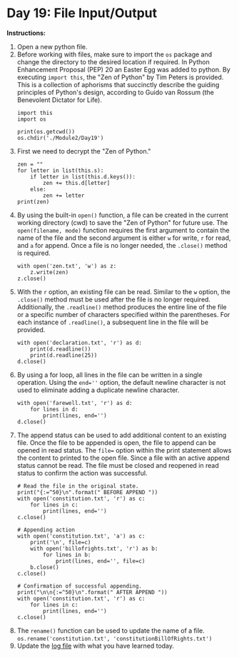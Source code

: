 # Day 19: File Input/Output
**Instructions:** 
1. Open a new python file.
2. Before working with files, make sure to import the `os` package and change the directory to the desired location if required. In Python Enhancement Proposal (PEP) 20 an Easter Egg was added to python. By executing `import this`, the "Zen of Python" by Tim Peters is provided. This is a collection of aphorisms that succinctly describe the guiding principles of Python's design, according to Guido van Rossum (the Benevolent Dictator for Life).
    ```
    import this
    import os
    
    print(os.getcwd())
    os.chdir('./Module2/Day19')
    ```
3. First we need to decrypt the "Zen of Python."
    ```
    zen = ""
    for letter in list(this.s):
        if letter in list(this.d.keys()):
            zen += this.d[letter]
        else:
            zen += letter
    print(zen)
    ```
4. By using the built-in `open()` function, a file can be created in the current working directory (cwd) to save the "Zen of Python" for future use. The `open(filename, mode)` function requires the first argument to contain the name of the file and the second argument is either `w` for write, `r` for read, and `a` for append. Once a file is no longer needed, the `.close()` method is required.
    ```
    with open('zen.txt', 'w') as z:
        z.write(zen)
    z.close()
    ```
5. With the `r` option, an existing file can be read. Similar to the `w` option, the `.close()` method must be used after the file is no longer required. Additionally, the `.readline()` method produces the entire line of the file or a specific number of characters specified within the parentheses. For each instance of `.readline()`, a subsequent line in the file will be provided.
    ```
    with open('declaration.txt', 'r') as d:
        print(d.readline())
        print(d.readline(25))
    d.close()
    ```
6. By using a for loop, all lines in the file can be written in a single operation. Using the `end=''` option, the default newline character is not used to eliminate adding a duplicate newline character.
    ```
    with open('farewell.txt', 'r') as d:
        for lines in d:
            print(lines, end='')
    d.close()
    ```
7. The append status can be used to add additional content to an existing file. Once the file to be appended is open, the file to append can be opened in read status. The `file=` option within the print statement allows the content to printed to the open file. Since a file with an active append status cannot be read. The file must be closed and reopened in read status to confirm the action was successful.
    ```
    # Read the file in the original state.
    print("{:=^50}\n".format(" BEFORE APPEND "))
    with open('constitution.txt', 'r') as c:
        for lines in c:
            print(lines, end='')
    c.close()

    # Appending action
    with open('constitution.txt', 'a') as c:
        print('\n', file=c)
        with open('billofrights.txt', 'r') as b:
            for lines in b:
                print(lines, end='', file=c)
        b.close()
    c.close()

    # Confirmation of successful appending.
    print("\n\n{:=^50}\n".format(" AFTER APPEND "))
    with open('constitution.txt', 'r') as c:
        for lines in c:
            print(lines, end='')
    c.close()
    ```
8. The `rename()` function can be used to update the name of a file.  
   `os.rename('constitution.txt', 'constitutionBillOfRights.txt')`
9. Update the [log file](../../log.md) with what you have learned today.
